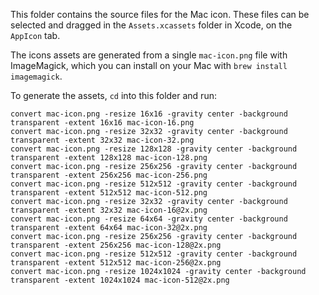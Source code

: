 This folder contains the source files for the Mac icon. These files can be selected and dragged in the `Assets.xcassets` folder in Xcode, on the `AppIcon` tab.

The icons assets are generated from a single `mac-icon.png` file with ImageMagick, which you can install on your Mac with `brew install imagemagick`.

To generate the assets, `cd` into this folder and run:

```
convert mac-icon.png -resize 16x16 -gravity center -background transparent -extent 16x16 mac-icon-16.png
convert mac-icon.png -resize 32x32 -gravity center -background transparent -extent 32x32 mac-icon-32.png
convert mac-icon.png -resize 128x128 -gravity center -background transparent -extent 128x128 mac-icon-128.png
convert mac-icon.png -resize 256x256 -gravity center -background transparent -extent 256x256 mac-icon-256.png
convert mac-icon.png -resize 512x512 -gravity center -background transparent -extent 512x512 mac-icon-512.png
convert mac-icon.png -resize 32x32 -gravity center -background transparent -extent 32x32 mac-icon-16@2x.png
convert mac-icon.png -resize 64x64 -gravity center -background transparent -extent 64x64 mac-icon-32@2x.png
convert mac-icon.png -resize 256x256 -gravity center -background transparent -extent 256x256 mac-icon-128@2x.png
convert mac-icon.png -resize 512x512 -gravity center -background transparent -extent 512x512 mac-icon-256@2x.png
convert mac-icon.png -resize 1024x1024 -gravity center -background transparent -extent 1024x1024 mac-icon-512@2x.png
```
